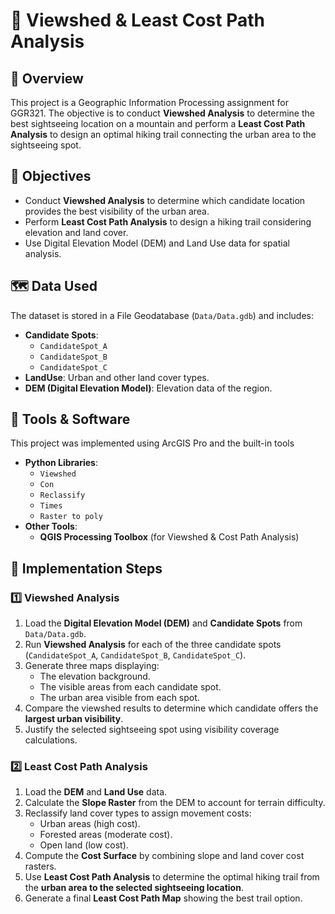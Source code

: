 # 📍 Viewshed & Least Cost Path Analysis  

## 📖 Overview  
This project is a Geographic Information Processing assignment for GGR321. The objective is to conduct **Viewshed Analysis** to determine the best sightseeing location on a mountain and perform a **Least Cost Path Analysis** to design an optimal hiking trail connecting the urban area to the sightseeing spot.  

## 🎯 Objectives  
- Conduct **Viewshed Analysis** to determine which candidate location provides the best visibility of the urban area.  
- Perform **Least Cost Path Analysis** to design a hiking trail considering elevation and land cover.  
- Use Digital Elevation Model (DEM) and Land Use data for spatial analysis.  

## 🗺️ Data Used  
The dataset is stored in a File Geodatabase (`Data/Data.gdb`) and includes:  
- **Candidate Spots**:  
  - `CandidateSpot_A`  
  - `CandidateSpot_B`  
  - `CandidateSpot_C`  
- **LandUse**: Urban and other land cover types.  
- **DEM (Digital Elevation Model)**: Elevation data of the region.  

## 🔧 Tools & Software  
This project was implemented using ArcGIS Pro and the built-in tools 
- **Python Libraries**:  
  - `Viewshed`
  - `Con`  
  - `Reclassify` 
  - `Times` 
  - `Raster to poly`  
- **Other Tools**:  
  - **QGIS Processing Toolbox** (for Viewshed & Cost Path Analysis)
 
## 📌 Implementation Steps  

### 1️⃣ Viewshed Analysis  
1. Load the **Digital Elevation Model (DEM)** and **Candidate Spots** from `Data/Data.gdb`.  
2. Run **Viewshed Analysis** for each of the three candidate spots (`CandidateSpot_A`, `CandidateSpot_B`, `CandidateSpot_C`).  
3. Generate three maps displaying:  
   - The elevation background.  
   - The visible areas from each candidate spot.  
   - The urban area visible from each spot.  
4. Compare the viewshed results to determine which candidate offers the **largest urban visibility**.  
5. Justify the selected sightseeing spot using visibility coverage calculations.  

### 2️⃣ Least Cost Path Analysis  
1. Load the **DEM** and **Land Use** data.  
2. Calculate the **Slope Raster** from the DEM to account for terrain difficulty.  
3. Reclassify land cover types to assign movement costs:  
   - Urban areas (high cost).  
   - Forested areas (moderate cost).  
   - Open land (low cost).  
4. Compute the **Cost Surface** by combining slope and land cover cost rasters.  
5. Use **Least Cost Path Analysis** to determine the optimal hiking trail from the **urban area to the selected sightseeing location**.  
6. Generate a final **Least Cost Path Map** showing the best trail option.  



